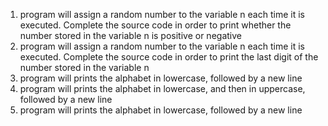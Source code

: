 1) program will assign a random number to the variable n each time it is executed. Complete the source code in order to print whether the number stored in the variable n is positive or negative
2) program will assign a random number to the variable n each time it is executed. Complete the source code in order to print the last digit of the number stored in the variable n
3) program will prints the alphabet in lowercase, followed by a new line
4) program will prints the alphabet in lowercase, and then in uppercase, followed by a new line
5) program will prints the alphabet in lowercase, followed by a new line
